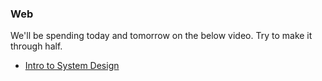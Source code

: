 ### Web

We'll be spending today and tomorrow on the below video. Try to make it through half.

* [Intro to System Design](https://www.youtube.com/watch?v=UzLMhqg3_Wc)